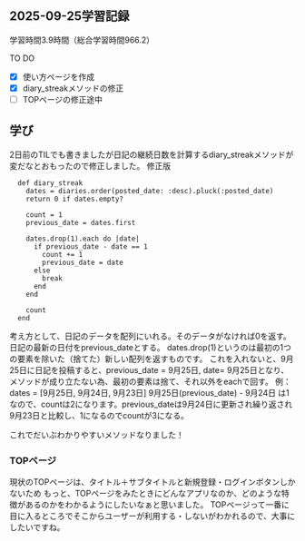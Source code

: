## 2025-09-25学習記録
学習時間3.9時間（総合学習時間966.2）

TO DO
- [x] 使い方ページを作成
- [x] diary_streakメソッドの修正
- [ ] TOPページの修正途中

## 学び
2日前のTILでも書きましたが日記の継続日数を計算するdiary_streakメソッドが変だなとおもったので修正しました。
修正版
```
  def diary_streak
    dates = diaries.order(posted_date: :desc).pluck(:posted_date)
    return 0 if dates.empty?

    count = 1
    previous_date = dates.first

    dates.drop(1).each do |date|
      if previous_date - date == 1
        count += 1
        previous_date = date
      else
        break
      end
    end

    count
  end
 ```

考え方として、日記のデータを配列にいれる。そのデータがなければ0を返す。
日記の最新の日付をprevious_dateとする。
dates.drop(1)というのは最初の1つの要素を除いた（捨てた）新しい配列を返すものです。
これを入れないと、9月25日に日記を投稿すると、previous_date = 9月25日, date= 9月25日となり、メソッドが成り立たない為、最初の要素は捨て、それ以外をeachで回す。
例：dates = [9月25日, 9月24日, 9月23日]
9月25日(previous_date) - 9月24日 は1なので、countは2になります。previous_dateは9月24日に更新され繰り返され9月23日と比較し、1になるのでcountが3になる。

これでだいぶわかりやすいメソッドなりました！

### TOPページ

現状のTOPページは、タイトル＋サブタイトルと新規登録・ログインボタンしかないため
もっと、TOPページをみたときにどんなアプリなのか、どのような特徴があるのかをわかるようにしたいなぁと思いました。
TOPページって一番に目に入るところでそこからユーザーが利用する・しないがわかれるので、大事にしたいですね。
